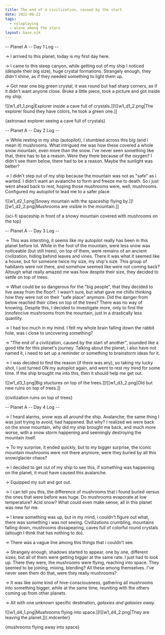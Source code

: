 ```yaml
---
title: The end of a civilization, caused by the start
date: 2022-06-22
tags:
  - roleplaying
  - alone among the stars
layout: base.njk
---
```


-- Planet A -- Day 1 Log --

-> I arrived to this planet, today is my first day here.

-> I came to this steep canyon, while getting out of my ship I noticed (despite their big size), huge crystal formations. Strangely enough, they didn't shine, as if they needed something to light them up.

-> Got near one big green crystal, it was round but had sharp corners, as if it didn't want anyone close. Broke a little piece, took a picture and got inside my ship.

![[w1_d1_1.png|Explorer inside a cave full of crystals.]]![[w1_d1_2.png|The explorer found they have colors, he took a green one.]]

{astronaut explorer seeing a cave full of crystals}

-- Planet A -- Day 2 Log --

-> While resting in my ship (autopilot), I stumbled across this big (and i mean it) mushrooms. What intrigued me was how these covered a whole snow mountain, even more than the snow. I've never seen something like that, there has to be a reason. Were they there because of the oxygen? I didn't see them below, there had to be a reason. Maybe the sunlight was better?

-> I didn't step out of my ship because the mountain was not as "safe" as i wanted. I didn't want an avalanche to form and freeze me to death. So i just went ahead back to rest, hoping those mushrooms were, well, mushrooms. Configured my autopilot to lead me to a safer place.

![[w1_d2_1.png|Snowy mountain with the spaceship flying by.]]![[w1_d2_2.png|Mushrooms are visible in the mountain.]]

{sci-fi spaceship in front of a snowy mountain covered with mushrooms on the top}

-- Planet A -- Day 3 Log -- 

-> This was intersting, it seems like my autopilot really has been in this planet before lol. While in the foot of the mountain, were less snow was noticeable (but still trees), on top of them, were remains of an ancient civilization, hiding behind leaves and vines. There it was what it seemed like a house, but for someone twice my size, my ship's size. This group of habitants were not there, and somehow seemed like were not coming back? Altough what really amazed me was how despite their size, they decided to settle on top of trees.

-> What could be so dangerous for the "big people", that they decided to live away from the floor?. I wasn't sure, but what gave me chills thinking how they were not on their "safe place" anymore. Did the danger from below reached their cities on top of the trees? There was no way of knowing. Despite this, I decided to investigate more, only to find the innofencive mushrooms from the mountain, just in a drastically less quantity.

-> I had too much in my mind. I felt my whole brain falling down the rabbit hole, was i close to uncovering something?

-> "The end of a civilization, caused by the start of another", sounded like a good title for this planet's journey. Talking about the planet, i also have not named it, i need to set up a reminder or something to brainstorm ideas for it.

-> I was decided to find the reason (if there was any), so taking my lucky shot, I just turned ON my autopilot again, and went to rest my mind for some time. If the ship brought me into this, then it should help me get out.

![[w1_d3_1.png|Big stuctures on top of the trees.]]![[w1_d3_2.png|Old but new ruins on top of trees.]]

{civilization ruins on top of trees}

-- Planet A -- Day 4 Log -- 

-> I heard alarms, snow was all around the ship. Avalanche, the same thing I was just trying to avoid, had happened. But why? I realized we were back on the snow mountain, why did my ship brought me back, and much more worse, with a snow storm happening and seemingly destroying the mountain itself.

-> To my surprise, it ended quickly, but to my bigger surprise, the iconic mountain mushrooms were not there anymore, were they buried by all this snow/glacier chaos?

-> I decided to get out of my ship to see this, if something was happening on the planet, it must have caused this avalanche.

-> Equipped my suit and got out.

-> I can tell you this, the difference of mushrooms that i found buried versus the ones that were before was huge. Do mushrooms evaporate at low temperature? Acid snow? What could even make sense, all in this planet was new for me.

-> I knew something was up, but in my mind, i couldn't figure out what, there was something i was not seeing. Civilizations crumbling, mountains falling down, mushrooms dissapearing, caves full of colorful round crystals (altough I think that has nothing to do).

-> There was a vague line among this things that i couldn't see.

-> Strangely enough, shadows started to appear, one by one, different sizes, but all of them were getting bigger at the same rate. I just had to look up. There they were, the mushrooms were flying, reaching into space. They seemed to be joining, mixing, blending? All these among themselves. I've never seen them do that, were they really mushrooms?

-> It was like some kind of hive-consciousness, gathering all mushrooms into something bigger, while at the same time, reuniting with the others coming up from other planets.

-> All with one unknown specific destination, *galaxies and galaxies away*.

![[w1_d4_1.png|Mushrooms flying into space.]]![[w1_d4_2.png|They are leaving the planet.]]{.mdcenter}

{mushrooms flying away into space}

